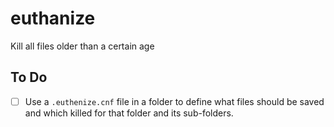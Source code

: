 # euthanize
Kill all files older than a certain age
## To Do
- [ ] Use a `.euthenize.cnf` file in a folder to define what files should be saved and which killed for that folder and its sub-folders.
